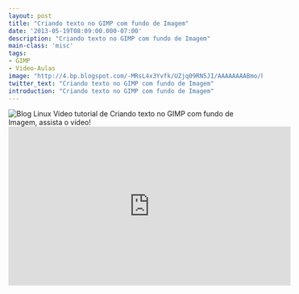 ```yaml
---
layout: post
title: "Criando texto no GIMP com fundo de Imagem"
date: '2013-05-19T08:09:00.000-07:00'
description: "Criando texto no GIMP com fundo de Imagem"
main-class: 'misc'
tags:
- GIMP
- Video-Aulas
image: "http://4.bp.blogspot.com/-MRsL4x3Yvfk/UZjq09RN5JI/AAAAAAAABmo/khM1aktClRk/s72-c/pronto.jpg"
twitter_text: "Criando texto no GIMP com fundo de Imagem"
introduction: "Criando texto no GIMP com fundo de Imagem"
---
```

![Blog Linux](http://4.bp.blogspot.com/-MRsL4x3Yvfk/UZjq09RN5JI/AAAAAAAABmo/khM1aktClRk/s320/pronto.jpg "Blog Linux")
Video tutorial de Criando texto no GIMP com fundo de Imagem, assista o vídeo!<iframe width="560" height="315" src="http://www.youtube.com/embed/vmYz95XuptE" frameborder="0" allowfullscreen><iframe>
